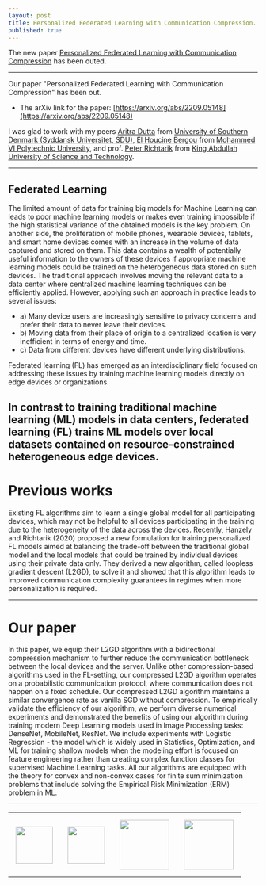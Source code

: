 ```yaml
---
layout: post
title: Personalized Federated Learning with Communication Compression.
published: true
---
```


The new paper [Personalized Federated Learning with Communication Compression](https://arxiv.org/abs/2209.05148) has been outed.

---

Our paper "Personalized Federated Learning with Communication Compression" has been out.
* The arXiv link for the paper: [https://arxiv.org/abs/2209.05148](https://arxiv.org/abs/2209.05148)

I was glad to work with my peers [Aritra Dutta](http://www.aritradutta.com/) from [University of Southern Denmark (Syddansk Universitet, SDU)](https://www.sdu.dk/en), [El Houcine Bergou](https://zhizeli.github.io/) from [Mohammed VI Polytechnic University](https://www.um6p.ma/index.php/en/vision), 
and prof. [Peter Richtarik](https://richtarik.org/) from [King Abdullah University of Science and Technology](https://cemse.kaust.edu.sa/).

----
## Federated Learning

The limited amount of data for training big models for Machine Learning can leads to poor machine learning models or makes even training impossible if the high statistical variance of the obtained models is the key problem.
On another side, the proliferation of mobile phones, wearable devices, tablets, and smart home devices comes with an increase in the volume of data captured and stored on them.
This data contains a wealth of potentially useful information to the owners of these devices if appropriate machine learning models could be trained on the heterogeneous data stored on such devices. 
The traditional approach involves moving the relevant data to a data center where centralized machine learning techniques can be efficiently applied. 
However, applying such an approach in practice leads to several issues: 
* a) Many device users are increasingly sensitive to privacy concerns and prefer their data to never leave their devices.
* b) Moving data from their place of origin to a centralized location is very inefficient in terms of energy and time. 
* c) Data from different devices have different underlying distributions.

Federated learning (FL) has emerged as an interdisciplinary field focused on addressing these issues by training machine learning models directly on edge devices or organizations. 

In contrast to training traditional machine learning (ML) models in data centers, federated learning (FL) trains ML models over local datasets contained on resource-constrained heterogeneous edge devices.
----
# Previous works

Existing FL algorithms aim to learn a single global model for all participating devices, which may not be helpful to all devices participating in the training due to the heterogeneity of the data across 
the devices. Recently, Hanzely and Richtarik (2020) proposed a new formulation for training personalized FL models aimed at balancing the trade-off between the traditional global model and the local models 
that could be trained by individual devices using their private data only. 
They derived a new algorithm, called loopless gradient descent (L2GD), to solve it and showed that this algorithm leads to improved communication complexity guarantees in regimes when more personalization is required. 

----
# Our paper

In this paper, we equip their L2GD algorithm with a bidirectional compression mechanism to further reduce the communication bottleneck between the local devices and the server. 
Unlike other compression-based algorithms used in the FL-setting, our compressed L2GD algorithm operates on a probabilistic communication protocol, where communication does not happen on a fixed schedule. 
Our compressed L2GD algorithm maintains a similar convergence rate as vanilla SGD without compression. 
To empirically validate the efficiency of our algorithm, we perform diverse numerical experiments and demonstrated the benefits of using our algorithm during training modern Deep Learning models used in Image Processing tasks: DenseNet, MobileNet,
ResNet. We include experiments with Logistic Regression - the model which is widely used in Statistics, Optimization, and ML for training shallow models when the modeling effort is focused on feature engineering rather than creating complex function classes for supervised Machine Learning tasks. All our algorithms are equipped with the theory for convex and non-convex cases for finite sum minimization problems that include solving the Empirical Risk Minimization (ERM) problem in ML.

---

<table style="text-align:center;">
<tr>
<td style="padding:15px;text-align:center;vertical-align:middle;"> <img height="75px" src="https://burlachenkok.github.io/materials/UM6P-logo.png"/> </td>
<td style="padding:15px;text-align:center;vertical-align:middle;"> <img height="75px" src="https://burlachenkok.github.io/materials/SDU-logo.png"/> </td>
<td style="padding:15px;text-align:center;vertical-align:middle;"> <img height="100px" src="https://burlachenkok.github.io/materials/KAUST-logo.png"/> </td> 
<td style="padding:15px;text-align:center;vertical-align:middle;"> <img height="100px" src="https://burlachenkok.github.io/materials/SDAIA-Logo-2.png"/> </td>
</tr>
</table>

